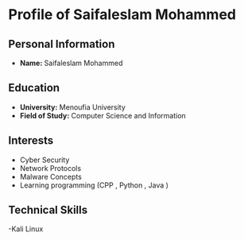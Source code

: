 
# Profile of Saifaleslam Mohammed

## Personal Information
- **Name:** Saifaleslam Mohammed
## Education
- **University:** Menoufia University
- **Field of Study:** Computer Science and Information
## Interests
- Cyber Security
- Network Protocols
- Malware Concepts
- Learning programming (CPP , Python , Java )
## Technical Skills
-Kali Linux 

